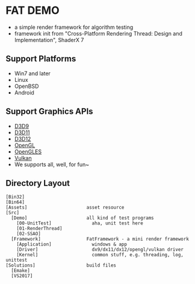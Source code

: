 # FAT DEMO

 * a simple render framework for algorithm testing
 * framework init from "Cross-Platform Rendering Thread: Design and Implementation", ShaderX 7


## Support Platforms

 * Win7 and later
 * Linux
 * OpenBSD
 * Android


## Support Graphics APIs

 * [D3D9][1]
 * [D3D11][2]
 * [D3D12][3]
 * [OpenGL][4]
 * [OpenGLES][5]
 * [Vulkan][6]
 * We supports all, well, for fun~


## Directory Layout

```
[Bin32]
[Bin64]
[Assets]                      asset resource
[Src]
  [Demo]                      all kind of test programs
    [00-UnitTest]               aha, unit test here
    [01-RenderThread]
    [02-SSAO]
  [Framework]                 FatFramework - a mini render framework
    [Application]               windows & app
    [Driver]                    dx9/dx11/dx12/opengl/vulkan driver
    [Kernel]                    common stuff, e.g. threading, log, unittest
[Solutions]                   build files
  [Emake]
  [VS2017]
```


[1]:https://docs.microsoft.com/en-us/windows/win32/direct3d9/dx9-graphics
[2]:https://docs.microsoft.com/en-us/windows/win32/direct3d11/atoc-dx-graphics-direct3d-11
[3]:https://docs.microsoft.com/en-us/windows/win32/direct3d12/direct3d-12-graphics
[4]:https://www.opengl.org/
[5]:https://www.khronos.org/opengles/
[6]:https://www.khronos.org/vulkan/
